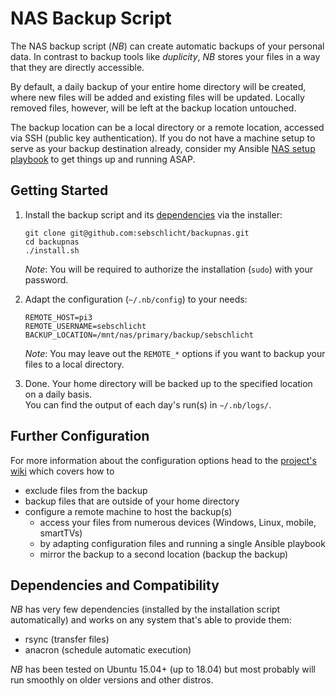 # NAS Backup Script

The NAS backup script (*NB*) can create automatic backups of your personal data.
In contrast to backup tools like *duplicity*, *NB* stores your files in a way that they are directly accessible.

By default, a daily backup of your entire home directory will be created, where new files will be added and existing files will be updated.
Locally removed files, however, will be left at the backup location untouched.

The backup location can be a local directory or a remote location, accessed via SSH (public key authentication).
If you do not have a machine setup to serve as your backup destination already, consider my Ansible [NAS setup playbook](https://github.com/sebschlicht/ansible-nas) to get things up and running ASAP.

## Getting Started

1. Install the backup script and its [dependencies](dependencies-and-compatibility) via the installer:

       git clone git@github.com:sebschlicht/backupnas.git
       cd backupnas
       ./install.sh
   
   *Note*: You will be required to authorize the installation (`sudo`) with your password.

1. Adapt the configuration (`~/.nb/config`) to your needs:

       REMOTE_HOST=pi3
       REMOTE_USERNAME=sebschlicht
       BACKUP_LOCATION=/mnt/nas/primary/backup/sebschlicht
   
   *Note*: You may leave out the `REMOTE_*` options if you want to backup your files to a local directory.

1. Done. Your home directory will be backed up to the specified location on a daily basis.  
   You can find the output of each day's run(s) in `~/.nb/logs/`.

## Further Configuration

For more information about the configuration options head to the [project's wiki](../../wiki) which covers how to

* exclude files from the backup
* backup files that are outside of your home directory
* configure a remote machine to host the backup(s)
  * access your files from numerous devices (Windows, Linux, mobile, smartTVs)
  * by adapting configuration files and running a single Ansible playbook
  * mirror the backup to a second location (backup the backup)

## Dependencies and Compatibility

*NB* has very few dependencies (installed by the installation script automatically) and works on any system that's able to provide them:

* rsync (transfer files)
* anacron (schedule automatic execution)

*NB* has been tested on Ubuntu 15.04+ (up to 18.04) but most probably will run smoothly on older versions and other distros.
